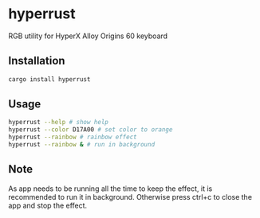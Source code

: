 # hyperrust

RGB utility for HyperX Alloy Origins 60 keyboard

## Installation

```bash
cargo install hyperrust
```

## Usage

```bash
hyperrust --help # show help
hyperrust --color D17A00 # set color to orange
hyperrust --rainbow # rainbow effect
hyperrust --rainbow & # run in background
```
## Note
As app needs to be running all the time to keep the effect, it is recommended to run it in background. Otherwise press ctrl+c to close the app and stop the effect.
